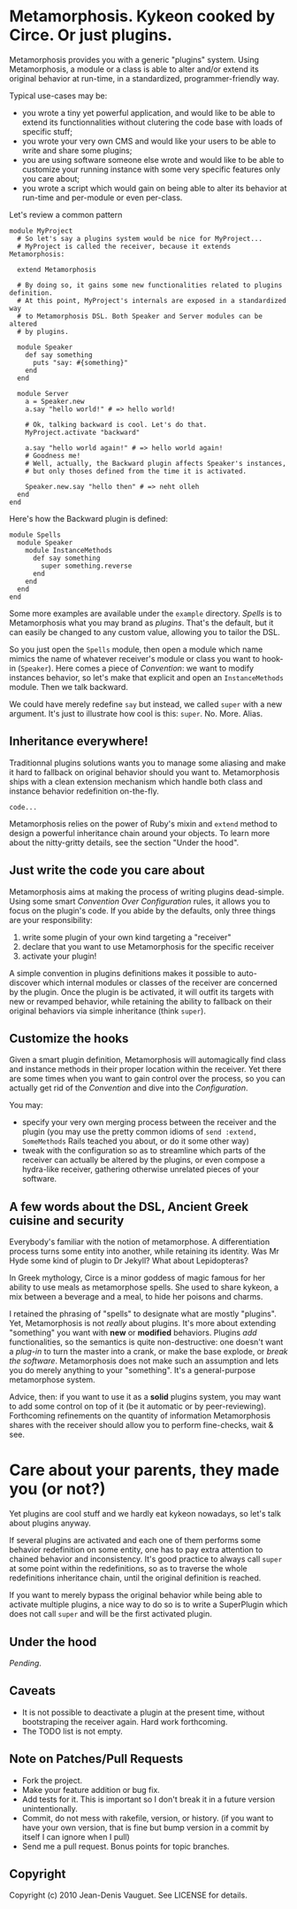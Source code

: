 # Metamorphosis. Kykeon cooked by Circe. Or just plugins.

Metamorphosis provides you with a generic "plugins" system. Using Metamorphosis,
a module or a class is able to alter and/or extend its original behavior at
run-time, in a standardized, programmer-friendly way.

Typical use-cases may be:
* you wrote a tiny yet powerful application, and would like to be able to extend
its functionnalities without clutering the code base with loads of specific stuff;
* you wrote your very own CMS and would like your users to be able to write and
share some plugins;
* you are using software someone else wrote and would like to be able to customize
your running instance with some very specific features only you care about;
* you wrote a script which would gain on being able to alter its behavior at
run-time and per-module or even per-class.

Let's review a common pattern

    module MyProject
      # So let's say a plugins system would be nice for MyProject...
      # MyProject is called the receiver, because it extends Metamorphosis:

      extend Metamorphosis

      # By doing so, it gains some new functionalities related to plugins definition.
      # At this point, MyProject's internals are exposed in a standardized way
      # to Metamorphosis DSL. Both Speaker and Server modules can be altered
      # by plugins.

      module Speaker
        def say something
          puts "say: #{something}"
        end
      end

      module Server
        a = Speaker.new
        a.say "hello world!" # => hello world!

        # Ok, talking backward is cool. Let's do that.
        MyProject.activate "backward"

        a.say "hello world again!" # => hello world again!
        # Goodness me!
        # Well, actually, the Backward plugin affects Speaker's instances,
        # but only thoses defined from the time it is activated.

        Speaker.new.say "hello then" # => neht olleh
      end
    end

Here's how the Backward plugin is defined:

    module Spells
      module Speaker
        module InstanceMethods
          def say something
            super something.reverse
          end
        end
      end
    end

Some more examples are available under the `example` directory. *Spells* is to
Metamorphosis what you may brand as *plugins*. That's the default, but it can easily
be changed to any custom value, allowing you to tailor the DSL.

So you just open the `Spells` module, then open a module which name mimics the name
of whatever receiver's module or class you want to hook-in (`Speaker`). Here comes a
piece of *Convention*: we want to modify instances behavior, so let's make that
explicit and open an `InstanceMethods` module. Then we talk backward.

We could have merely redefine `say` but instead, we called `super` with a new
argument. It's just to illustrate how cool is this: `super`. No. More. Alias.

## Inheritance everywhere!

Traditionnal plugins solutions wants you to manage some aliasing and make it hard
to fallback on original behavior should you want to. Metamorphosis ships with a
clean extension mechanism which handle both class and instance behavior redefinition
on-the-fly.

    code...

Metamorphosis relies on the power of Ruby's mixin and `extend` method to design
a powerful inheritance chain around your objects. To learn more about the nitty-gritty
details, see the section "Under the hood".

## Just write the code you care about

Metamorphosis aims at making the process of writing plugins dead-simple. Using some
smart *Convention Over Configuration* rules, it allows you to focus on the plugin's
code. If you abide by the defaults, only three things are your responsibility:

1. write some plugin of your own kind targeting a "receiver"
2. declare that you want to use Metamorphosis for the specific receiver
3. activate your plugin!

A simple convention in plugins definitions makes it possible to auto-discover
which internal modules or classes of the receiver are concerned by the plugin.
Once the plugin is be activated, it will outfit its targets with new or
revamped behavior, while retaining the ability to fallback on
their original behaviors via simple inheritance (think `super`).

## Customize the hooks

Given a smart plugin definition, Metamorphosis will automagically find class and
instance methods in their proper location within the receiver. Yet there are some
times when you want to gain control over the process, so you can actually get rid
of the *Convention* and dive into the *Configuration*.

You may:
* specify your very own merging process between the receiver and the plugin (you
may use the pretty common idioms of `send :extend, SomeMethods` Rails teached you
about, or do it some other way)
* tweak with the configuration so as to streamline which parts of the receiver
can actually be altered by the plugins, or even compose a hydra-like receiver,
gathering otherwise unrelated pieces of your software.

## A few words about the DSL, Ancient Greek cuisine and security

Everybody's familiar with the notion of metamorphose. A differentiation
process turns some entity into another, while retaining its identity. Was
Mr Hyde some kind of plugin to Dr Jekyll? What about Lepidopteras?

In Greek mythology, Circe is a minor goddess of magic famous for her ability
to use meals as metamorphose spells. She used to share kykeon, a mix between a
beverage and a meal, to hide her poisons and charms.

I retained the phrasing of "spells" to designate what are mostly "plugins". Yet,
Metamorphosis is not *really* about plugins. It's more about extending "something"
you want with **new** or **modified** behaviors. Plugins *add* functionalities,
so the semantics is quite non-destructive: one doesn't want a *plug-in* to turn the
master into a crank, or make the base explode, or *break the software*. Metamorphosis
does not make such an assumption and lets you do merely anything to your "something".
It's a general-purpose metamorphose system.

Advice, then: if you want to use it as a **solid** plugins system, you may want to
add some control on top of it (be it automatic or by peer-reviewing). Forthcoming
refinements on the quantity of information Metamorphosis shares with the receiver
should allow you to perform fine-checks, wait & see.

# Care about your parents, they made you (or not?)

Yet plugins are cool stuff and we hardly eat kykeon nowadays, so let's talk about
plugins anyway.

If several plugins are activated and each one of them performs some behavior
redefinition on some entity, one has to pay extra attention to chained behavior
and inconsistency. It's good practice to always call `super` at some point within
the redefinitions, so as to traverse the whole redefinitions inheritance chain,
until the original definition is reached.

If you want to merely bypass the original behavior while being able to activate
multiple plugins, a nice way to do so is to write a SuperPlugin which does not
call `super` and will be the first activated plugin.

## Under the hood

*Pending*.

## Caveats

* It is not possible to deactivate a plugin at the present time, without bootstraping
  the receiver again. Hard work forthcoming.
* The TODO list is not empty.

## Note on Patches/Pull Requests
 
* Fork the project.
* Make your feature addition or bug fix.
* Add tests for it. This is important so I don't break it in a
  future version unintentionally.
* Commit, do not mess with rakefile, version, or history.
  (if you want to have your own version, that is fine but bump version in a commit by itself I can ignore when I pull)
* Send me a pull request. Bonus points for topic branches.

## Copyright

Copyright (c) 2010 Jean-Denis Vauguet. See LICENSE for details.

